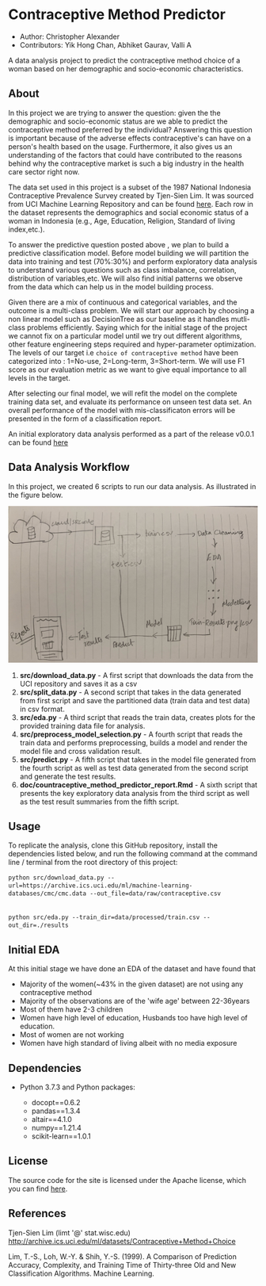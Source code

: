 # Contraceptive Method Predictor

-   Author: Christopher Alexander
-   Contributors: Yik Hong Chan, Abhiket Gaurav, Valli A

A data analysis project to predict the contraceptive method choice of a woman based on her demographic and socio-economic characteristics.

## About

In this project we are trying to answer the question: given the the demographic and socio-economic status are we able to predict the contraceptive method preferred by the individual? Answering this question is important because of the adverse effects contraceptive's can have on a person's health based on the usage. Furthermore, it also gives us an understanding of the factors that could have contributed to the reasons behind why the contraceptive market is such a big industry in the health care sector right now.

The data set used in this project is a subset of the 1987 National Indonesia Contraceptive Prevalence Survey created by Tjen-Sien Lim. It was sourced from UCI Machine Learning Repository and can be found [here](http://archive.ics.uci.edu/ml/datasets/Contraceptive+Method+Choice). Each row in the dataset represents the demographics and social economic status of a woman in Indonesia (e.g., Age, Education, Religion, Standard of living index,etc.).

To answer the predictive question posted above , we plan to build a predictive classification model. Before model building we will partition the data into training and test (70%:30%) and perform exploratory data analysis to understand various questions such as class imbalance, correlation, distribution of variables,etc. We will also find initial patterns we observe from the data which can help us in the model building process.

Given there are a mix of continuous and categorical variables, and the outcome is a multi-class problem. We will start our approach by choosing a non linear model such as DecisionTree as our baseline as it handles mutli-class problems efficiently. Saying which for the initial stage of the project we cannot fix on a particular model until we try out different algorithms, other feature engineering steps required and hyper-parameter optimization. The levels of our target i.e `choice of contraceptive method` have been categorized into : 1=No-use, 2=Long-term, 3=Short-term. We will use F1 score as our evaluation metric as we want to give equal importance to all levels in the target.

After selecting our final model, we will refit the model on the complete training data set, and evaluate its performance on unseen test data set. An overall performance of the model with mis-classificaton errors will be presented in the form of a classification report.

An initial exploratory data analysis performed as a part of the release v0.0.1 can be found [here](https://github.com/UBC-MDS/contraceptive_method_predictor/blob/main/src/eda.ipynb)

## Data Analysis Workflow

In this project, we created 6 scripts to run our data analysis. As illustrated in the figure below.

![Figure 1. Data Analysis Flow Chart](doc/flow_chart.jpg)

1.  **src/download_data.py** - A first script that downloads the data from the UCI repository and saves it as a csv
2.  **src/split_data.py** - A second script that takes in the data generated from first script and save the partitioned data (train data and test data) in csv format.
3.  **src/eda.py** - A third script that reads the train data, creates plots for the provided training data file for analysis.
4.  **src/preprocess_model_selection.py** - A fourth script that reads the train data and performs preprocessing, builds a model and render the model file and cross validation result.
5.  **src/predict.py** - A fifth script that takes in the model file generated from the fourth script as well as test data generated from the second script and generate the test results.
6.  **doc/countraceptive_method_predictor_report.Rmd** - A sixth script that presents the key exploratory data analysis from the third script as well as the test result summaries from the fifth script.

## Usage

To replicate the analysis, clone this GitHub repository, install the dependencies listed below, and run the following command at the command line / terminal from the root directory of this project:

    python src/download_data.py --url=https://archive.ics.uci.edu/ml/machine-learning-databases/cmc/cmc.data --out_file=data/raw/contraceptive.csv


    python src/eda.py --train_dir=data/processed/train.csv --out_dir=./results

## Initial EDA

At this initial stage we have done an EDA of the dataset and have found that

-   Majority of the women(\~43% in the given dataset) are not using any contraceptive method
-   Majority of the observations are of the 'wife age' between 22-36years
-   Most of them have 2-3 children
-   Women have high level of education, Husbands too have high level of education.
-   Most of women are not working
-   Women have high standard of living albeit with no media exposure

## Dependencies

-   Python 3.7.3 and Python packages:

    -   docopt==0.6.2
    -   pandas==1.3.4
    -   altair==4.1.0
    -   numpy==1.21.4
    -   scikit-learn==1.0.1

## License

The source code for the site is licensed under the Apache license, which you can find [here](https://github.com/UBC-MDS/contraceptive_method_predictor/blob/main/LICENSE).

## References

Tjen-Sien Lim (limt '\@' stat.wisc.edu) <http://archive.ics.uci.edu/ml/datasets/Contraceptive+Method+Choice>

Lim, T.-S., Loh, W.-Y. & Shih, Y.-S. (1999). A Comparison of Prediction Accuracy, Complexity, and Training Time of Thirty-three Old and New Classification Algorithms. Machine Learning.
